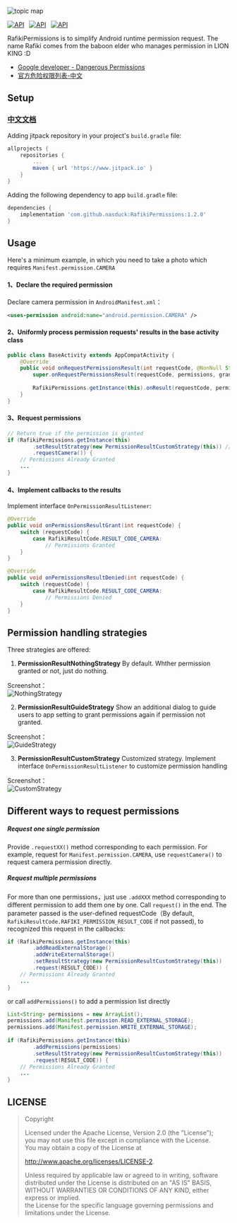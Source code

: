![topic map](https://github.com/nasduck/RafikiPermissions/blob/dev/art/topic%20map.png?raw=true)

[![API](https://img.shields.io/badge/RafikiPermissions-v1.2.0-brightgreen.svg?style=flat)](https://android-arsenal.com/api?level=14)&ensp;
[![API](https://img.shields.io/badge/API-14%2B-brightgreen.svg?style=flat)](https://android-arsenal.com/api?level=14)&ensp;
[![API](https://img.shields.io/badge/License-Apche2.0-brightgreen.svg?style=flat)](https://github.com/nasduck/AfikiPermissions/blob/master/LICENSE)

RafikiPermissions is to simplify Android runtime permission request. The name Rafiki comes from the baboon elder who manages permission in LION KING :D

* [Google developer - Dangerous Permissions](https://developer.android.com/guide/topics/permissions/overview#permission-groups)
* [官方危险权限列表-中文](https://developer.android.google.cn/guide/topics/permissions/overview#permission-groups)

## Setup

### **</u>[中文文档](https://github.com/nasduck/RafikiPermissions/blob/master/README-CN.md)</u>**

Adding jitpack repository in your project's `build.gradle` file:

```gradle
allprojects {
	repositories {
		...
		maven { url 'https://www.jitpack.io' }
	}
}
```

Adding the following dependency to app `build.gradle` file:

```gradle
dependencies {
    implementation 'com.github.nasduck:RafikiPermissions:1.2.0'
}
```

## Usage

Here's a minimum example, in which you need to take a photo which requires `Manifest.permission.CAMERA`

#### 1、Declare the required permission

Declare camera permission in `AndroidManifest.xml`：

```xml
<uses-permission android:name="android.permission.CAMERA" />
```

#### 2、Uniformly process permission requests' results in the base activity class

```java
public class BaseActivity extends AppCompatActivity {
    @Override
    public void onRequestPermissionsResult(int requestCode, @NonNull String[] permissions, @NonNull int[] grantResults) {
        super.onRequestPermissionsResult(requestCode, permissions, grantResults);
	
        RafikiPermissions.getInstance(this).onResult(requestCode, permissions, grantResults);
    }
}
```

#### 3、Request permissions

```java
// Return true if the permission is granted
if (RafikiPermissions.getInstance(this)
        .setResultStrategy(new PermissionResultCustomStrategy(this)) // Set customized permission handling strategy, There are also another two preset strategies
        .requestCamera()) {
    // Permissions Already Granted
    ...
}
```

#### 4、Implement callbacks to the results

Implement interface `OnPermissionResultListener`:

```java
@Override   
public void onPermissionsResultGrant(int requestCode) {
    switch (requestCode) {
        case RafikiResultCode.RESULT_CODE_CAMERA:
            // Permissions Granted
    }
}

@Override   
public void onPermissionsResultDenied(int requestCode) {
    switch (requestCode) {
        case RafikiResultCode.RESULT_CODE_CAMERA:
            // Permissions Denied
    }
}
```

## Permission handling strategies

Three strategies are offered:

1. **PermissionResultNothingStrategy** By default. Whther permission granted or not, just do nothing.

Screenshot：   
![NothingStrategy](https://github.com/nasduck/RafikiPermissions/blob/dev/art/NothingStrategy_en.gif?raw=true)

2. **PermissionResultGuideStrategy** Show an additional dialog to guide users to app setting to grant permissions again if permission not granted.

Screenshot：   
![GuideStrategy](https://github.com/nasduck/RafikiPermissions/blob/dev/art/GuideStrategy_en.gif?raw=true)

3. **PermissionResultCustomStrategy** Customized strategy. Implement interface `OnPermissionResultListener` to customize permission handling

Screenshot：   
![CustomStrategy](https://github.com/nasduck/RafikiPermissions/blob/dev/art/CustomStrategy_en.gif?raw=true)

## Different ways to request permissions

##### Request one single permission

Provide `.requestXX()` method corresponding to each permission. For example, request for `Manifest.permission.CAMERA`, use `requestCamera()` to request camera permission directly.

##### Request multiple permissions

For more than one permissions，just use `.addXXX` method corresponding to different permission to add them one by one. Call  `request()` in the end. The parameter passed is the user-defined requestCode（By default, `RafikiResultCode.RAFIKI_PERMISSION_RESULT_CODE` if not passed), to recognized this request in the callbacks:

```java
if (RafikiPermissions.getInstance(this)
        .addReadExternalStorage()
        .addWriteExternalStorage()
        .setResultStrategy(new PermissionResultCustomStrategy(this))
        .request(RESULT_CODE)) {
    // Permissions Already Granted
    ...
}
```

or call `addPermissions()` to add a permission list directly

```java
List<String> permissions = new ArrayList();
permissions.add(Manifest.permission.READ_EXTERNAL_STORAGE);
permissions.add(Manifest.permission.WRITE_EXTERNAL_STORAGE);
        
if (RafikiPermissions.getInstance(this)
        .addPermissions(permissions)
        .setResultStrategy(new PermissionResultCustomStrategy(this))
        .request(RESULT_CODE)) {
    // Permissions Already Granted
    ...
}
```

## LICENSE
> Copyright
>
> Licensed under the Apache License, Version 2.0 (the "License");    
> you may not use this file except in compliance with the License.   
> You may obtain a copy of the License at
>
> http://www.apache.org/licenses/LICENSE-2.
>
> Unless required by applicable law or agreed to in writing, software   
> distributed under the License is distributed on an "AS IS" BASIS,   
> WITHOUT WARRANTIES OR CONDITIONS OF ANY KIND, either express or implied.   
> the License for the specific language governing permissions and   
> limitations under the License.
